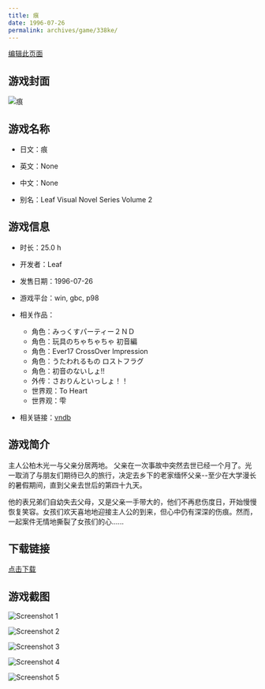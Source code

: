 ```yaml
---
title: 痕
date: 1996-07-26
permalink: archives/game/338ke/
---
```

[编辑此页面](https://github.com/ACG-3/ADV3-source/blob/main/source/_posts/%E9%9B%AB.md)

## 游戏封面

![痕](https://pan.timero.xyz/d/onedrive/img_lib_001/%E9%9B%AB_cover.avif)


## 游戏名称

- 日文：痕
- 英文：None
- 中文：None

- 别名：Leaf Visual Novel Series Volume 2


## 游戏信息

- 时长：25.0 h
- 开发者：Leaf
- 发售日期：1996-07-26
- 游戏平台：win, gbc, p98
- 相关作品：
   - 角色：みっくすパーティー２ＮＤ
   - 角色：玩具のちゃちゃちゃ 初音編
   - 角色：Ever17 CrossOver Impression
   - 角色：うたわれるもの ロストフラグ
   - 角色：初音のないしょ!!
   - 外传：さおりんといっしょ！！
   - 世界观：To Heart
   - 世界观：雫

- 相关链接：[vndb](https://vndb.org/v184)


## 游戏简介

主人公柏木光一与父亲分居两地。
父亲在一次事故中突然去世已经一个月了。光一取消了与朋友们期待已久的旅行，决定去乡下的老家缅怀父亲--至少在大学漫长的暑假期间，直到父亲去世后的第四十九天。

他的表兄弟们自幼失去父母，又是父亲一手带大的，他们不再悲伤度日，开始慢慢恢复笑容。女孩们欢天喜地地迎接主人公的到来，但心中仍有深深的伤痕。然而，一起案件无情地撕裂了女孩们的心......




## 下载链接

[点击下载](https://pan.timero.xyz/onedrive/adv_lib_001/%E9%9B%AB)


## 游戏截图


![Screenshot 1](https://pan.timero.xyz/d/onedrive/img_lib_001/%E9%9B%AB_Screenshot_1.avif)

![Screenshot 2](https://pan.timero.xyz/d/onedrive/img_lib_001/%E9%9B%AB_Screenshot_2.avif)

![Screenshot 3](https://pan.timero.xyz/d/onedrive/img_lib_001/%E9%9B%AB_Screenshot_3.avif)

![Screenshot 4](https://pan.timero.xyz/d/onedrive/img_lib_001/%E9%9B%AB_Screenshot_4.avif)

![Screenshot 5](https://pan.timero.xyz/d/onedrive/img_lib_001/%E9%9B%AB_Screenshot_5.avif)


